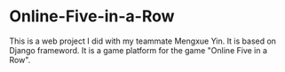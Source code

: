 # Online-Five-in-a-Row
This is a web project I did with my teammate Mengxue Yin.
It is based on Django frameword. It is a game platform for the game "Online Five in a Row".
